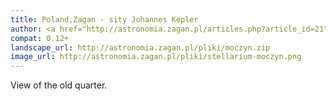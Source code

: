 ```yaml
---
title: Poland,Zagan - sity Johannes Kepler
author: <a href="http://astronomia.zagan.pl/articles.php?article_id=21">Jacek Patka</a>
compat: 0.12+
landscape_url: http://astronomia.zagan.pl/pliki/moczyn.zip
image_url: http://astronomia.zagan.pl/pliki/stellarium-moczyn.png
---
```

View of the old quarter.